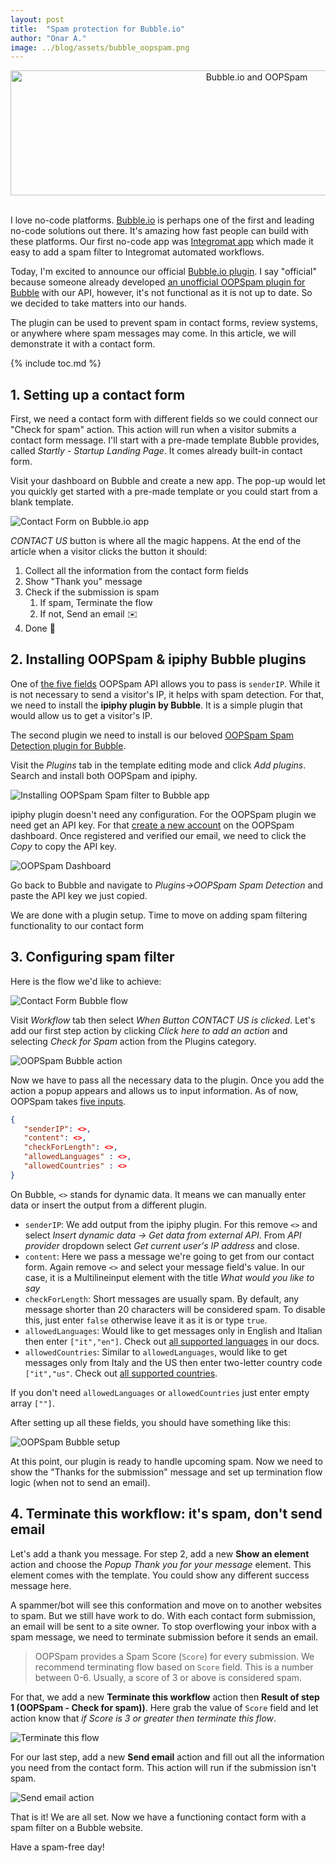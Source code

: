 ```yaml
---
layout: post
title:  "Spam protection for Bubble.io"
author: "Onar A."
image: ../blog/assets/bubble_oopspam.png
---
```

<center>
<a href="https://bubble.io/plugin/oopspam-spam-detection-1582908608700x936823858020745200">
<img width="772" style="height: 200px;object-fit: cover;" alt="Bubble.io and OOPSpam" src="/blog/assets/bubble_oopspam.png">
</a>
</center>
<br/>

I love no-code platforms. [Bubble.io](https://bubble.io) is perhaps one of the first and leading no-code solutions out there. It's amazing how fast people can build with these platforms. Our first no-code app was [Integromat app](https://www.integromat.com/en/integrations/oopspam-anti-spam) which made it easy to add a spam filter to Integromat automated workflows.

Today, I'm excited to announce our official [Bubble.io plugin](https://bubble.io/plugin/oopspam-spam-detection-1582908608700x936823858020745200). I say "official" because someone already developed [an unofficial OOPSpam plugin for Bubble](https://bubble.io/plugin/spam-detector-1554559198145x811832585896591400) with our API, however, it's not functional as it is not up to date. So we decided to take matters into our hands.

The plugin can be used to prevent spam in contact forms, review systems, or anywhere where spam messages may come. In this article, we will demonstrate it with a contact form.

{% include toc.md %}

## 1. Setting up a contact form

First, we need a contact form with different fields so we could connect our "Check for spam" action. This action will run when a visitor submits a contact form message. I'll start with a pre-made template Bubble provides, called *Startly - Startup Landing Page*. It comes already built-in contact form.

Visit your dashboard on Bubble and create a new app. The pop-up would let you quickly get started with a pre-made template or you could start from a blank template.

![Contact Form on Bubble.io app](/blog/assets/posts/bubbleio-oopspam/cf.png "Contact Form on Bubble.io app")

*CONTACT US* button is where all the magic happens. At the end of the article when a visitor clicks the button it should:

1. Collect all the information from the contact form fields
2. Show "Thank you" message
3. Check if the submission is spam
    1. If spam, Terminate the flow
    2. If not, Send an email ✉️
4. Done 🎉

## 2. Installing OOPSpam & ipiphy Bubble plugins

One of [the five fields](https://www.oopspam.com/docs/#request-body-parameters) OOPSpam API allows you to pass is ```senderIP```.  While it is not necessary to send a visitor's IP, it helps with spam detection. For that, we need to install the **ipiphy plugin by Bubble**. It is a simple plugin that would allow us to get a visitor's IP.

The second plugin we need to install is our beloved [OOPSpam Spam Detection plugin for Bubble](https://bubble.io/plugin/oopspam-spam-detection-1582908608700x936823858020745200).

Visit the *Plugins* tab in the template editing mode and click *Add plugins*. Search and install both OOPSpam and ipiphy.

![Installing OOPSpam Spam filter to Bubble app](/blog/assets/posts/bubbleio-oopspam/oopspam-plugin.png "Installing OOPSpam Spam filter to Bubble app")

ipiphy plugin doesn't need any configuration. For the OOPSpam plugin we need get an API key. For that [create a new account](https://app.oopspam.com/Identity/Account/Register) on the OOPSpam dashboard. Once registered and verified our email, we need to click the *Copy* to copy the API key.

![OOPSpam Dashboard](/blog/assets/posts/bubbleio-oopspam/oopspam-dash.png "OOPSpam Dashboard")

Go back to Bubble and navigate to *Plugins->OOPSpam Spam Detection* and paste the API key we just copied.

We are done with a plugin setup. Time to move on adding spam filtering functionality to our contact form

## 3. Configuring spam filter

Here is the flow we'd like to achieve:

![Contact Form Bubble flow](/blog/assets/posts/bubbleio-oopspam/Bubble_io_plugin.png "Contact Form Bubble flow")

Visit *Workflow* tab then select *When Button CONTACT US is clicked*. Let's add our first step action by clicking *Click here to add an action* and selecting *Check for Spam* action from the Plugins category.

![OOPSpam Bubble action](/blog/assets/posts/bubbleio-oopspam/oopspam-action.png "OOPSpam Bubble action")

Now we have to pass all the necessary data to the plugin. Once you add the action a popup appears and allows us to input information. As of now, OOPSpam takes [five inputs](https://www.oopspam.com/docs/#request-body-parameters).

```json
{
   "senderIP": <>,
   "content": <>,
   "checkForLength": <>,
   "allowedLanguages" : <>,
   "allowedCountries" : <>
}
```

On Bubble, ```<>``` stands for dynamic data. It means we can manually enter data or insert the output from a different plugin.

- ```senderIP```: We add output from the ipiphy plugin. For this remove ```<>``` and select *Insert dynamic data -> Get data from external API*. From *API provider* dropdown select *Get current user's IP address* and close.
- ```content```: Here we pass a message we're going to get from our contact form. Again remove ```<>``` and select your message field's value. In our case, it is a Multilineinput element with the title *What would you like to say*
- ```checkForLength```: Short messages are usually spam. By default, any message shorter than 20 characters will be considered spam. To disable this, just enter ```false``` otherwise leave it as it is or type ```true```.
- ```allowedLanguages```: Would like to get messages only in English and Italian then enter ```["it","en"]```. Check out [all supported languages](https://www.oopspam.com/docs/#request-body-parameters) in our docs. 
- ```allowedCountries```: Similar to ```allowedLanguages```, would like to get messages only from Italy and the US then enter two-letter country code ```["it","us"```. Check out [all supported countries](https://en.wikipedia.org/wiki/ISO_3166-1_alpha-2#Officially_assigned_code_elements).

If you don't need ```allowedLanguages``` or ```allowedCountries``` just enter empty array ```[""]```.

After setting up all these fields, you should have something like this:

![OOPSpam Bubble setup](/blog/assets/posts/bubbleio-oopspam/oopspam-bubblesetup.png "OOPSpam Bubble setup")

At this point, our plugin is ready to handle upcoming spam. Now we need to show the "Thanks for the submission" message and set up termination flow logic (when not to send an email).

## 4. Terminate this workflow: it's spam, don't send email

Let's add a thank you message. For step 2, add a new **Show an element** action and choose the *Popup Thank you for your message* element. This element comes with the template. You could show any different success message here.

A spammer/bot will see this conformation and move on to another websites to spam. But we still have work to do. With each contact form submission, an email will be sent to a site owner. To stop overflowing your inbox with a spam message, we need to terminate submission before it sends an email.

> OOPSpam provides a Spam Score (```Score```) for every submission. We recommend terminating flow based on ```Score``` field. This is a number between 0-6. Usually, a score of 3 or above is considered spam.

For that, we add a new **Terminate this workflow** action then **Result of step 1 (OOPSpam - Check for spam))**. Here grab the value of ```Score``` field and let action know that *if Score is 3 or greater then terminate this flow*.

![Terminate this flow](/blog/assets/posts/bubbleio-oopspam/oopspam-terminateflow.png "Terminate this flow")

For our last step, add a new **Send email** action and fill out all the information you need from the contact form. This action will run if the submission isn't spam.

![Send email action](/blog/assets/posts/bubbleio-oopspam/oopspam-sendemail.png "Send email action")

That is it! We are all set. Now we have a functioning contact form with a spam filter on a Bubble website.

Have a spam-free day!
